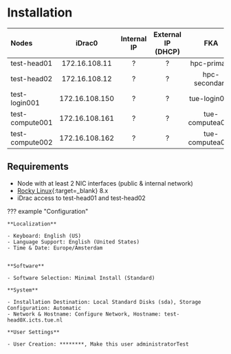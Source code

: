 # Installation

| Nodes                 |      iDrac0    |   Internal IP   | External IP (DHCP) |       FKA       |
|:----------------------|:--------------:|:---------------:|:------------------:|:----------------:
| test-head01           | 172.16.108.11  |       ?         |         ?          | hpc-primary     |
| test-head02           | 172.16.108.12  |       ?         |         ?          | hpc-secondary   |
| test-login001         | 172.16.108.150 |       ?         |         ?          | tue-login001    |
| test-compute001       | 172.16.108.161 |       ?         |         ?          | tue-computea001 | 
| test-compute002       | 172.16.108.162 |       ?         |         ?          | tue-computea001 | 


## Requirements

- Node with at least 2 NIC interfaces (public & internal network)
- [Rocky Linux](https://rockylinux.org){:target=_blank} 8.x
- iDrac access to test-head01 and test-head02

??? example "Configuration"

    **Localization**
    
    - Keyboard: English (US)
    - Language Support: English (United States)
    - Time & Date: Europe/Amsterdam
    
    
    **Software**
    
    - Software Selection: Minimal Install (Standard)
    
    **System**
    
    - Installation Destination: Local Standard Disks (sda), Storage Configuration: Automatic
    - Network & Hostname: Configure Network, Hostname: test-head0X.icts.tue.nl
    
    **User Settings**
    
    - User Creation: ********, Make this user administratorTest

